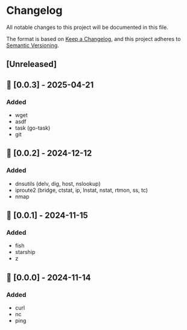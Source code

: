 # Changelog

All notable changes to this project will be documented in this file.

The format is based on [Keep a Changelog](https://keepachangelog.com/en/1.0.0/),
and this project adheres to [Semantic Versioning](https://semver.org/spec/v2.0.0.html).

## [Unreleased]

## 🎉 [0.0.3] - 2025-04-21

### Added

- wget
- asdf
- task (go-task)
- git

## 🎉 [0.0.2] - 2024-12-12

### Added

- dnsutils (delv, dig, host, nslookup)
- iproute2 (bridge, ctstat, ip, lnstat, nstat, rtmon, ss, tc)
- nmap

## 🎉 [0.0.1] - 2024-11-15

### Added

- fish
- starship
- z

## 🎉 [0.0.0] - 2024-11-14

### Added

- curl
- nc
- ping
